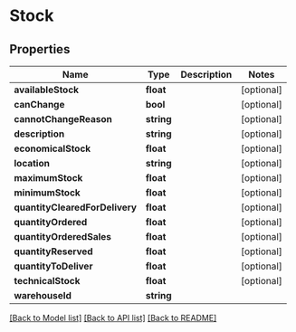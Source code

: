 # Stock

## Properties
Name | Type | Description | Notes
------------ | ------------- | ------------- | -------------
**availableStock** | **float** |  | [optional] 
**canChange** | **bool** |  | [optional] 
**cannotChangeReason** | **string** |  | [optional] 
**description** | **string** |  | [optional] 
**economicalStock** | **float** |  | [optional] 
**location** | **string** |  | [optional] 
**maximumStock** | **float** |  | [optional] 
**minimumStock** | **float** |  | [optional] 
**quantityClearedForDelivery** | **float** |  | [optional] 
**quantityOrdered** | **float** |  | [optional] 
**quantityOrderedSales** | **float** |  | [optional] 
**quantityReserved** | **float** |  | [optional] 
**quantityToDeliver** | **float** |  | [optional] 
**technicalStock** | **float** |  | [optional] 
**warehouseId** | **string** |  | 

[[Back to Model list]](../README.md#documentation-for-models) [[Back to API list]](../README.md#documentation-for-api-endpoints) [[Back to README]](../README.md)



